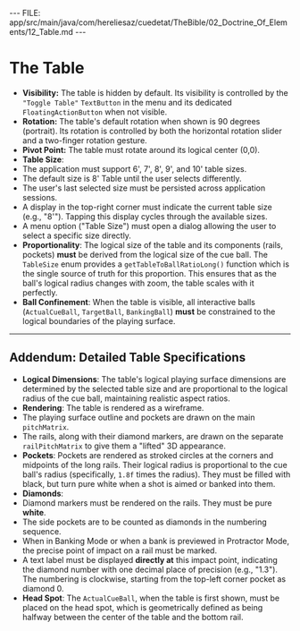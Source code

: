 --- FILE: app/src/main/java/com/hereliesaz/cuedetat/TheBible/02_Doctrine_Of_Elements/12_Table.md ---
# The Table

*   **Visibility:** The table is hidden by default. Its visibility is controlled by the `"Toggle Table"` `TextButton` in the menu and its dedicated `FloatingActionButton` when not visible.
*   **Rotation:** The table's default rotation when shown is 90 degrees (portrait). Its rotation is controlled by both the horizontal rotation slider and a two-finger rotation gesture.
*   **Pivot Point:** The table must rotate around its logical center (0,0).
*   **Table Size**:
*   The application must support 6', 7', 8', 9', and 10' table sizes.
*   The default size is 8' Table until the user selects differently.
*   The user's last selected size must be persisted across application sessions.
*   A display in the top-right corner must indicate the current table size (e.g., "8'"). Tapping this display cycles through the available sizes.
*   A menu option ("Table Size") must open a dialog allowing the user to select a specific size directly.
*   **Proportionality**: The logical size of the table and its components (rails, pockets) **must** be derived from the logical size of the cue ball. The `TableSize` enum provides a `getTableToBallRatioLong()` function which is the single source of truth for this proportion. This ensures that as the ball's logical radius changes with zoom, the table scales with it perfectly.
*   **Ball Confinement**: When the table is visible, all interactive balls (`ActualCueBall`, `TargetBall`, `BankingBall`) **must** be constrained to the logical boundaries of the playing surface.

***
## Addendum: Detailed Table Specifications

*   **Logical Dimensions**: The table's logical playing surface dimensions are determined by the selected table size and are proportional to the logical radius of the cue ball, maintaining realistic aspect ratios.
*   **Rendering**: The table is rendered as a wireframe.
*   The playing surface outline and pockets are drawn on the main `pitchMatrix`.
*   The rails, along with their diamond markers, are drawn on the separate `railPitchMatrix` to give them a "lifted" 3D appearance.
*   **Pockets**: Pockets are rendered as stroked circles at the corners and midpoints of the long rails. Their logical radius is proportional to the cue ball's radius (specifically, `1.8f` times the radius). They must be filled with black, but turn pure white when a shot is aimed or banked into them.
*   **Diamonds**:
*   Diamond markers must be rendered on the rails. They must be pure **white**.
*   The side pockets are to be counted as diamonds in the numbering sequence.
*   When in Banking Mode or when a bank is previewed in Protractor Mode, the precise point of impact on a rail must be marked.
*   A text label must be displayed **directly at** this impact point, indicating the diamond number with one decimal place of precision (e.g., "1.3"). The numbering is clockwise, starting from the top-left corner pocket as diamond 0.
*   **Head Spot**: The `ActualCueBall`, when the table is first shown, must be placed on the head spot, which is geometrically defined as being halfway between the center of the table and the bottom rail.